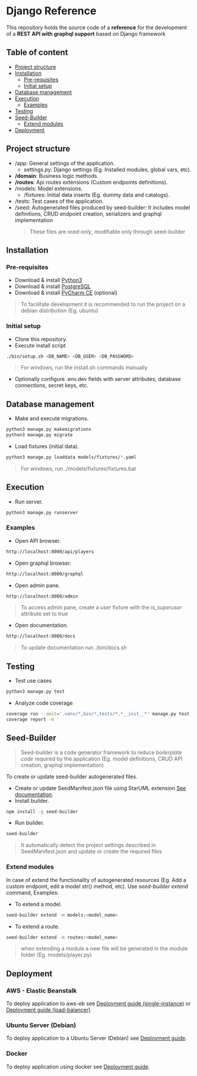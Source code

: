 # Django Reference

This repository holds the source code of a **reference** for the development of a **REST API with graphql support** based on Django framework

## Table of content

-   [Project structure](#project-structure)
-   [Installation](#installation)
    -   [Pre-requisites](#pre-requisites)
    -   [Initial setup](#initial-setup)
-   [Database management](#database-management)
-   [Execution](#execution)
    -   [Examples](#examples)
-   [Testing](#testing)
-   [Seed-Builder](#seed-builder)
    -   [Extend modules](#extend-modules)
-   [Deployment](#deployment)
    

## Project structure

-   /app: General settings of the application.
    -   settings.py: Django settings (Eg. Installed modules, global vars, etc).
-   **/domain**: Business logic methods.
-   **/routes**: Api routes extensions (Custom endpoints definitions).
-   /models: Model extensions.
    -   /fixtures: Initial data inserts (Eg. dummy data and catalogs).
-   /tests: Test cases of the application.
-   /seed: Autogenerated files produced by seed-builder: It includes model definitions, CRUD endpoint creation, serializers and graphql implementation
    >   These files are *read-only*, modifiable only through seed-builder


## Installation

### Pre-requisites

-   Download & install [Python3](https://www.python.org/downloads/)
-   Download & install [PostgreSQL](https://www.postgresqltutorial.com/postgresql-getting-started/)
-   Download & install [PyCharm CE](https://www.jetbrains.com/pycharm/download/) (optional)
>   To facilitate development it is recommended to run the project on a debian distribution (Eg. ubuntu)

### Initial setup

-   Clone this repository.
-   Execute install script
```bash
./bin/setup.sh <DB_NAME> <DB_USER> <DB_PASSWORD>
```
>   For windows, run the install.sh commands manually

-   Optionally configure .env.dev fields with server attributes, database connections, secret keys, etc.


## Database management

-   Make and execute migrations.
```bash
python3 manage.py makemigrations
python3 manage.py migrate
```
 
-   Load fixtures (initial data).
```bash
python3 manage.py loaddata models/fixtures/*.yaml
```
>  For windows, run ./models/fixtures/fixtures.bat


## Execution

-   Run server.
```bash
python3 manage.py runserver
```

### Examples

-   Open API browser.
```bash
http://localhost:8000/api/players
```

-   Open graphql browser.
```bash
http://localhost:8000/graphql
```

-   Open admin pane.
```bash
http://localhost:8000/admin
```
>   To access admin pane, create a user fixture with the *is_superuser* attribute set to true 

-   Open documentation.
```bash
http://localhost:8000/docs
```
>   To update documentation run ./bin/docs.sh

## Testing

-   Test use cases
```bash
python3 manage.py test
```

-   Analyze code coverage
```bash
coverage run --omit='.venv/*,bin/*,tests/*,*__init__*' manage.py test
coverage report -m
```

## Seed-Builder

>   Seed-builder is a code generator framework to reduce *boilerplate code* required by the application (Eg. model definitions, CRUD API creation, graphql implementation) 

To create or update seed-builder autogenerated files.

-   Create or update SeedManifest.json file using StarUML extension [See documentation](https://github.com/erick-rivas/seed-staruml/blob/master/README.md).
-   Install builder.
```bash
npm install -g seed-builder
``` 
-   Run builder.
```bash
seed-builder
``` 
>   It automatically detect the project settings described in SeedManifest.json and update or create the required files

### Extend modules

In case of extend the functionality of autogenerated resources (Eg. Add a custom endpoint, edit a model str() method, etc). Use *seed-builder extend* command, Examples:

-   To extend a model.
```bash
seed-builder extend -m models:<model_name>
``` 

-   To extend a route.
```bash
seed-builder extend -m routes:<model_name>
``` 
>   when extending a module a new file will be generated in the module folder (Eg. models/player.py)


## Deployment

### AWS - Elastic Beanstalk

To deploy application to aws-eb see [Deployment guide (single-instance)](./bin/aws-eb/single-instance/deployment.md) or [Deployment guide (load-balancer)](./bin/aws-eb/load-balanced/deployment.md)

### Ubuntu Server (Debian)

To deploy application to a Ubuntu Server (Debian) see [Deployment guide](./bin/ubuntu/deployment.md).

### Docker

To deploy application using docker see [Deployment guide](./bin/docker/deployment.md).